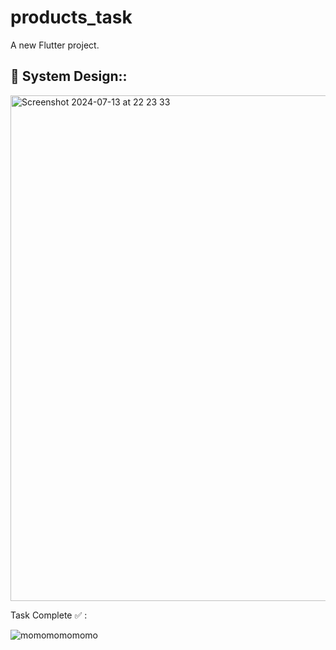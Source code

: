 # products_task

A new Flutter project.

## 🎨 System Design::
<img width="809" alt="Screenshot 2024-07-13 at 22 23 33" src="https://github.com/user-attachments/assets/bc202f1d-f49a-4456-b111-7433b258461f">



Task Complete :white_check_mark: :



![momomomomomo](https://github.com/user-attachments/assets/2cae9a29-147c-4275-892a-31d548799202)
